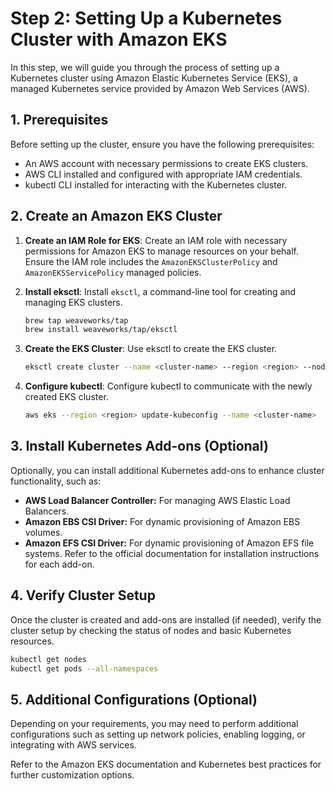 # Step 2: Setting Up a Kubernetes Cluster with Amazon EKS

In this step, we will guide you through the process of setting up a Kubernetes cluster using Amazon Elastic Kubernetes Service (EKS), a managed Kubernetes service provided by Amazon Web Services (AWS).

## 1. Prerequisites

Before setting up the cluster, ensure you have the following prerequisites:

- An AWS account with necessary permissions to create EKS clusters.
- AWS CLI installed and configured with appropriate IAM credentials.
- kubectl CLI installed for interacting with the Kubernetes cluster.

## 2. Create an Amazon EKS Cluster

1. **Create an IAM Role for EKS**: 
   Create an IAM role with necessary permissions for Amazon EKS to manage resources on your behalf. Ensure the IAM role includes the `AmazonEKSClusterPolicy` and `AmazonEKSServicePolicy` managed policies.

2. **Install eksctl**:
   Install `eksctl`, a command-line tool for creating and managing EKS clusters.
   ```bash
   brew tap weaveworks/tap
   brew install weaveworks/tap/eksctl
   ```

3. **Create the EKS Cluster**:
   Use eksctl to create the EKS cluster.
   ```bash
   eksctl create cluster --name <cluster-name> --region <region> --node-type <instance-type> --nodes <number-of-nodes>
   ```

4. **Configure kubectl**:
   Configure kubectl to communicate with the newly created EKS cluster.
   ```bash
   aws eks --region <region> update-kubeconfig --name <cluster-name>
   ```

## 3. Install Kubernetes Add-ons (Optional)
Optionally, you can install additional Kubernetes add-ons to enhance cluster functionality, such as:

- **AWS Load Balancer Controller:** For managing AWS Elastic Load Balancers.
- **Amazon EBS CSI Driver:** For dynamic provisioning of Amazon EBS volumes.
- **Amazon EFS CSI Driver:** For dynamic provisioning of Amazon EFS file systems.
Refer to the official documentation for installation instructions for each add-on.

## 4. Verify Cluster Setup
Once the cluster is created and add-ons are installed (if needed), verify the cluster setup by checking the status of nodes and basic Kubernetes resources.
```bash
kubectl get nodes
kubectl get pods --all-namespaces
```

## 5. Additional Configurations (Optional)
Depending on your requirements, you may need to perform additional configurations such as setting up network policies, enabling logging, or integrating with AWS services.

Refer to the Amazon EKS documentation and Kubernetes best practices for further customization options.



